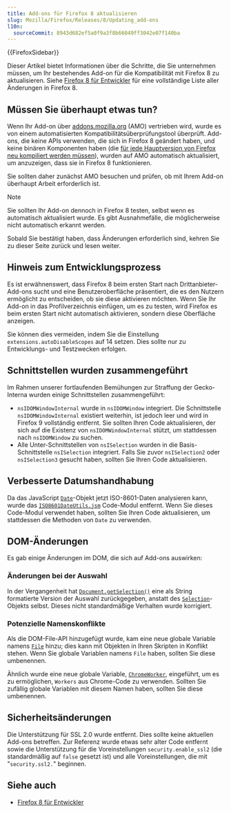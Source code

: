```yaml
---
title: Add-ons für Firefox 8 aktualisieren
slug: Mozilla/Firefox/Releases/8/Updating_add-ons
l10n:
  sourceCommit: 8943d682ef5a0f9a3f8b66049ff3042e07f140ba
---
```


{{FirefoxSidebar}}

Dieser Artikel bietet Informationen über die Schritte, die Sie unternehmen müssen, um Ihr bestehendes Add-on für die Kompatibilität mit Firefox 8 zu aktualisieren. Siehe [Firefox 8 für Entwickler](/de/docs/Mozilla/Firefox/Releases/8) für eine vollständige Liste aller Änderungen in Firefox 8.

## Müssen Sie überhaupt etwas tun?

Wenn Ihr Add-on über [addons.mozilla.org](https://addons.mozilla.org/en-US/firefox/) (AMO) vertrieben wird, wurde es von einem automatisierten Kompatibilitätsüberprüfungstool überprüft. Add-ons, die keine APIs verwenden, die sich in Firefox 8 geändert haben, und keine binären Komponenten haben (die [für jede Hauptversion von Firefox neu kompiliert werden müssen](/de/docs/Mozilla/Developer_guide/Interface_Compatibility#binary_interfaces)), wurden auf AMO automatisch aktualisiert, um anzuzeigen, dass sie in Firefox 8 funktionieren.

Sie sollten daher zunächst AMO besuchen und prüfen, ob mit Ihrem Add-on überhaupt Arbeit erforderlich ist.

> [!NOTE]
> Sie sollten Ihr Add-on dennoch in Firefox 8 testen, selbst wenn es automatisch aktualisiert wurde. Es gibt Ausnahmefälle, die möglicherweise nicht automatisch erkannt werden.

Sobald Sie bestätigt haben, dass Änderungen erforderlich sind, kehren Sie zu dieser Seite zurück und lesen weiter.

## Hinweis zum Entwicklungsprozess

Es ist erwähnenswert, dass Firefox 8 beim ersten Start nach Drittanbieter-Add-ons sucht und eine Benutzeroberfläche präsentiert, die es den Nutzern ermöglicht zu entscheiden, ob sie diese aktivieren möchten. Wenn Sie Ihr Add-on in das Profilverzeichnis einfügen, um es zu testen, wird Firefox es beim ersten Start nicht automatisch aktivieren, sondern diese Oberfläche anzeigen.

Sie können dies vermeiden, indem Sie die Einstellung `extensions.autoDisableScopes` auf 14 setzen. Dies sollte nur zu Entwicklungs- und Testzwecken erfolgen.

## Schnittstellen wurden zusammengeführt

Im Rahmen unserer fortlaufenden Bemühungen zur Straffung der Gecko-Interna wurden einige Schnittstellen zusammengeführt:

- `nsIDOMWindowInternal` wurde in `nsIDOMWindow` integriert. Die Schnittstelle `nsIDOMWindowInternal` existiert weiterhin, ist jedoch leer und wird in Firefox 9 vollständig entfernt. Sie sollten Ihren Code aktualisieren, der sich auf die Existenz von `nsIDOMWindowInternal` stützt, um stattdessen nach `nsIDOMWindow` zu suchen.
- Alle Unter-Schnittstellen von `nsISelection` wurden in die Basis-Schnittstelle `nsISelection` integriert. Falls Sie zuvor `nsISelection2` oder `nsISelection3` gesucht haben, sollten Sie Ihren Code aktualisieren.

## Verbesserte Datumshandhabung

Da das JavaScript [`Date`](/de/docs/Web/JavaScript/Reference/Global_Objects/Date)-Objekt jetzt ISO-8601-Daten analysieren kann, wurde das [`ISO8601DateUtils.jsm`](/de/docs/JavaScript_code_modules/ISO8601DateUtils.jsm) Code-Modul entfernt. Wenn Sie dieses Code-Modul verwendet haben, sollten Sie Ihren Code aktualisieren, um stattdessen die Methoden von `Date` zu verwenden.

## DOM-Änderungen

Es gab einige Änderungen im DOM, die sich auf Add-ons auswirken:

### Änderungen bei der Auswahl

In der Vergangenheit hat [`Document.getSelection()`](/de/docs/Web/API/Document/getSelection) eine als String formatierte Version der Auswahl zurückgegeben, anstatt des [`Selection`](/de/docs/Web/API/Selection)-Objekts selbst. Dieses nicht standardmäßige Verhalten wurde korrigiert.

### Potenzielle Namenskonflikte

Als die DOM-File-API hinzugefügt wurde, kam eine neue globale Variable namens [`File`](/de/docs/Web/API/File) hinzu; dies kann mit Objekten in Ihren Skripten in Konflikt stehen. Wenn Sie globale Variablen namens `File` haben, sollten Sie diese umbenennen.

Ähnlich wurde eine neue globale Variable, [`ChromeWorker`](/de/docs/Web/API/ChromeWorker), eingeführt, um es zu ermöglichen, `Workers` aus Chrome-Code zu verwenden. Sollten Sie zufällig globale Variablen mit diesem Namen haben, sollten Sie diese umbenennen.

## Sicherheitsänderungen

Die Unterstützung für SSL 2.0 wurde entfernt. Dies sollte keine aktuellen Add-ons betreffen. Zur Referenz wurde etwas sehr alter Code entfernt sowie die Unterstützung für die Voreinstellungen `security.enable_ssl2` (die standardmäßig auf `false` gesetzt ist) und alle Voreinstellungen, die mit "`security.ssl2.`" beginnen.

## Siehe auch

- [Firefox 8 für Entwickler](/de/docs/Mozilla/Firefox/Releases/8)
